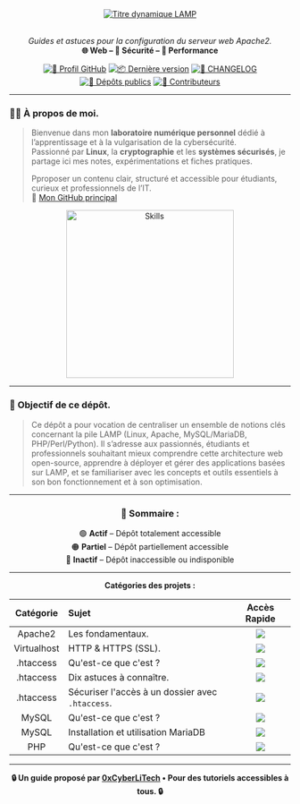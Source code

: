 <div align="center">

  <br></br>
  <a href="https://github.com/0xCyberLiTech">
    <img src="https://readme-typing-svg.herokuapp.com?font=JetBrains+Mono&size=50&duration=6000&pause=1000000000&color=FF0048&center=true&vCenter=true&width=1100&lines=%3ELAMP_" alt="Titre dynamique LAMP" />
  </a>
  <br></br>

  <p align="center">
    <em>Guides et astuces pour la configuration du serveur web Apache2.</em><br>
    <b>🌐 Web – 🔐 Sécurité – 🚀 Performance</b>
  </p>

  [![🔗 Profil GitHub](https://img.shields.io/badge/Profil-GitHub-181717?logo=github&style=flat-square)](https://github.com/0xCyberLiTech)
  [![📦 Dernière version](https://img.shields.io/github/v/release/0xCyberLiTech/Apache2?label=version&style=flat-square&color=blue)](https://github.com/0xCyberLiTech/Apache2/releases/latest)
  [![📄 CHANGELOG](https://img.shields.io/badge/📄%20Changelog-Apache2-blue?style=flat-square)](https://github.com/0xCyberLiTech/Apache2/blob/main/CHANGELOG.md)
  [![📂 Dépôts publics](https://img.shields.io/badge/Dépôts-publics-blue?style=flat-square)](https://github.com/0xCyberLiTech?tab=repositories)
  [![👥 Contributeurs](https://img.shields.io/badge/👥%20Contributeurs-cliquez%20ici-007ec6?style=flat-square)](https://github.com/0xCyberLiTech/Apache2/graphs/contributors)

</div>

---

### 👨‍💻 **À propos de moi.**

> Bienvenue dans mon **laboratoire numérique personnel** dédié à l’apprentissage et à la vulgarisation de la cybersécurité.  
> Passionné par **Linux**, la **cryptographie** et les **systèmes sécurisés**, je partage ici mes notes, expérimentations et fiches pratiques.  
>  
> Pproposer un contenu clair, structuré et accessible pour étudiants, curieux et professionnels de l’IT.  
> 🔗 [Mon GitHub principal](https://github.com/0xCyberLiTech)

<p align="center">
  <a href="https://github.com/0xCyberLiTech" target="_blank" rel="noopener">
    <img src="https://skillicons.dev/icons?i=linux,debian,bash,docker,nginx,git,vim" alt="Skills" alt="Logo techno" width="300">
  </a>
</p>

---

### 🎯 **Objectif de ce dépôt.**

> Ce dépôt a pour vocation de centraliser un ensemble de notions clés concernant la pile LAMP (Linux, Apache, MySQL/MariaDB, PHP/Perl/Python). Il s’adresse aux passionnés, étudiants et professionnels souhaitant
> mieux comprendre cette architecture web open-source, apprendre à déployer et gérer des applications basées sur LAMP, et se familiariser avec les concepts et outils essentiels à son bon fonctionnement et à son
> optimisation.

---

<div align="center" style="margin-bottom: 10px;">

### 🚀 **Sommaire :**

🟢 **Actif** – Dépôt totalement accessible  
🟠 **Partiel** – Dépôt partiellement accessible  
🔴 **Inactif** – Dépôt inaccessible ou indisponible

</div>

---

<div align="center">

**Catégories des projets :**

| Catégorie | Sujet | Accès Rapide |
|:---:|:---|:---:|
| Apache2 | Les fondamentaux. | [<img src="https://img.shields.io/badge/EXPLORER-brightgreen?style=for-the-badge&logo=github&logoColor=white">](APACHE2-Virtualhosts-fondamentaux.md) |
| Virtualhost | HTTP & HTTPS (SSL). | [<img src="https://img.shields.io/badge/EXPLORER-brightgreen?style=for-the-badge&logo=github&logoColor=white">](APACHE2-Créé-deux-VirtualHosts-HTTP-HTTPS.md) |
| .htaccess | Qu'est-ce que c'est ? | [<img src="https://img.shields.io/badge/EXPLORER-brightgreen?style=for-the-badge&logo=github&logoColor=white">](APACHE2-HTACCESS-C-est-quoi.md) |
| .htaccess | Dix astuces à connaître. | [<img src="https://img.shields.io/badge/EXPLORER-brightgreen?style=for-the-badge&logo=github&logoColor=white">](APACHE2-HTACCESS-dix-astuces-que-tout-le-monde-devrait-connaître.md) |
| .htaccess | Sécuriser l'accès à un dossier avec `.htaccess`. | [<img src="https://img.shields.io/badge/EXPLORER-brightgreen?style=for-the-badge&logo=github&logoColor=white">](APACHE2-HTACCESS-sécuriser-un-dossier.md) |
| MySQL | Qu'est-ce que c'est ? | [<img src="https://img.shields.io/badge/EXPLORER-brightgreen?style=for-the-badge&logo=github&logoColor=white">](https://github.com/0xCyberLiTech/MySQL/blob/main/README.md) |
| MySQL | Installation et utilisation MariaDB | [<img src="https://img.shields.io/badge/EXPLORER-brightgreen?style=for-the-badge&logo=github&logoColor=white">](https://github.com/0xCyberLiTech/MySQL/blob/main/MySQL-Installation-utilisation.md) |
| PHP | Qu'est-ce que c'est ? | [<img src="https://img.shields.io/badge/EXPLORER-red?style=for-the-badge&logo=github&logoColor=white">](https://github.com/0xCyberLiTech/Apache2/blob/main/README.md) |


</div>

---

<p align="center">
  <b>🔒 Un guide proposé par <a href="https://github.com/0xCyberLiTech">0xCyberLiTech</a> • Pour des tutoriels accessibles à tous. 🔒</b>
</p>
